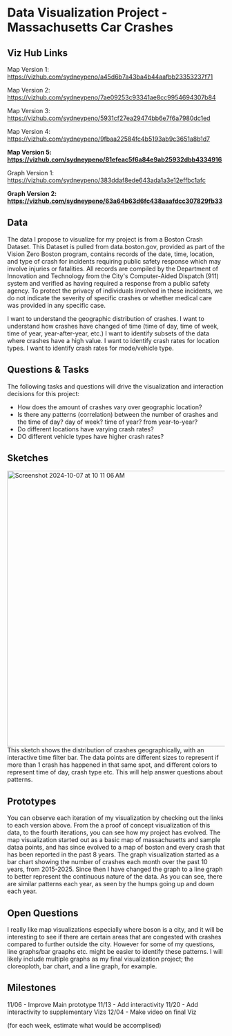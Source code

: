 # Data Visualization Project - Massachusetts Car Crashes

## Viz Hub Links

Map Version 1: https://vizhub.com/sydneypeno/a45d6b7a43ba4b44aafbb23353237f71

Map Version 2: https://vizhub.com/sydneypeno/7ae09253c93341ae8cc9954694307b84

Map Version 3: https://vizhub.com/sydneypeno/5931cf27ea29474bb6e7f6a7980dc1ed

Map Version 4: https://vizhub.com/sydneypeno/9fbaa22584fc4b5193ab9c3651a8b1d7

**Map Version 5: https://vizhub.com/sydneypeno/81efeac5f6a84e9ab25932dbb4334916**

Graph Version 1: https://vizhub.com/sydneypeno/383ddaf8ede643ada1a3e12effbc1afc

**Graph Version 2: https://vizhub.com/sydneypeno/63a64b63d6fc438aaafdcc307829fb33**

## Data

The data I propose to visualize for my project is from a Boston Crash Dataset. This Dataset is pulled from data.boston.gov, provided as part of the Vision Zero Boston program, contains records of the date, time, location, and type of crash for incidents requiring public safety response which may involve injuries or fatalities. All records are compiled by the Department of Innovation and Technology from the City's Computer-Aided Dispatch (911) system and verified as having required a response from a public safety agency. To protect the privacy of individuals involved in these incidents, we do not indicate the severity of specific crashes or whether medical care was provided in any specific case.

I want to understand the geographic distribution of crashes. I want to understand how crashes have changed of time (time of day, time of week, time of year, year-after-year, etc.) I want to identify subsets of the data where crashes have a high value. I want to identify crash rates for location types. I want to identify crash rates for mode/vehicle type.


## Questions & Tasks

The following tasks and questions will drive the visualization and interaction decisions for this project:

 * How does the amount of crashes vary over geographic location?
 * Is there any patterns (correlation) between the number of crashes and the time of day? day of week? time of year? from year-to-year?
 * Do different locations have varying crash rates?
 * DO different vehicle types have higher crash rates?

## Sketches
<img width="639" alt="Screenshot 2024-10-07 at 10 11 06 AM" src="https://github.com/user-attachments/assets/4a15dca8-2e27-4870-933c-707197c25efa">
This sketch shows the distribution of crashes geographically, with an interactive time filter bar. The data points are different sizes to represent if more than 1 crash has happened in that same spot, and different colors to represent time of day, crash type etc. This will help answer questions about patterns. 


## Prototypes

You can observe each iteration of my visualization by checking out the links to each version above. From the a proof of concept visualization of this data, to the fourth iterations, you can see how my project has evolved. The map visualization started out as a basic map of massachusetts and sample dataa points, and has since evolved to a map of boston and every crash that has been reported in the past 8 years. The graph visualization started as a bar chart showing the number of crashes each month over the past 10 years, from 2015-2025. Since then I have changed the graph to a line graph to better represent the continuous nature of the data. As you can see, there are similar patterns each year, as seen by the humps going up and down each year. 


## Open Questions

I really like map visualizations especially where boson is a city, and it will be interesting to see if there are certain areas that are congested with crashes compared to further outside the city. However for some of my questions, line graphs/bar graaphs etc. might be easier to identify these patterns. I will likely include multiple graphs as my final visualization project; the cloreoploth, bar chart, and a line graph, for example. 

## Milestones

11/06 - Improve Main prototype
11/13 - Add interactivity 
11/20 - Add interactivity to supplementary Vizs
12/04 - Make video on final Viz


(for each week, estimate what would be accomplised)
